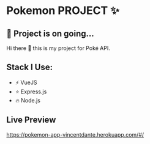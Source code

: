 # Pokemon PROJECT :sparkles:


## :construction: Project is on going...

Hi there :wave: this is my project for Poké API.

## Stack I Use:

- :zap: VueJS
- :star: Express.js
- :fire: Node.js

## Live Preview
https://pokemon-app-vincentdante.herokuapp.com/#/
